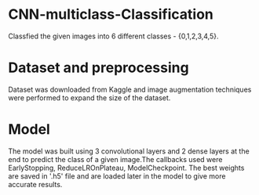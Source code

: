 # CNN-multiclass-Classification

Classfied the given images into 6 different classes - {0,1,2,3,4,5}.

# Dataset and preprocessing

Dataset was downloaded from Kaggle and image augmentation techniques were performed to expand the size of the dataset.

# Model

The model was built using 3 convolutional layers and 2 dense layers at the end to predict the class of a given image.The callbacks used were EarlyStopping, ReduceLROnPlateau, ModelCheckpoint. The best weights are saved in '.h5' file and are loaded later in the model to give more accurate results.



